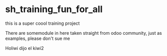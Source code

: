 # sh_training_fun_for_all
this is a super coool training project 

There are somemodule in here taken straight from odoo community, just as examples, please don't sue me

Holiwi dijo el kiwi2
